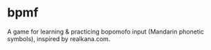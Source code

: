 # bpmf
A game for learning &amp; practicing bopomofo input (Mandarin phonetic symbols), inspired by realkana.com.
